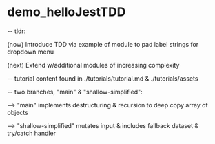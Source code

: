 # demo_helloJestTDD

-- tldr:

(now) Introduce TDD via example of module to pad label strings for dropdown menu

(next) Extend w/additional modules of increasing complexity


-- tutorial content found in ./tutorials/tutorial.md & ./tutorials/assets

-- two branches, "main" & "shallow-simplified":

--> "main" implements destructuring & recursion to deep copy array of objects

--> "shallow-simplified" mutates input & includes fallback dataset & try/catch handler
